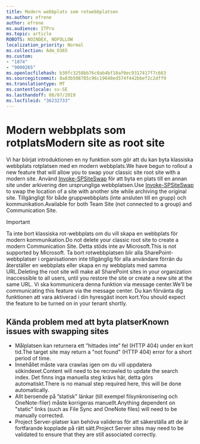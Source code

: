 ```yaml
---
title: Modern webbplats som rotwebbplatsen
ms.author: efrene
author: efrene
ms.audience: ITPro
ms.topic: article
ROBOTS: NOINDEX, NOFOLLOW
localization_priority: Normal
ms.collection: Adm_O365
ms.custom:
- "1874"
- "9000265"
ms.openlocfilehash: b30fc3258bb76c0ab4bf10af0ec9317417f7c663
ms.sourcegitcommit: 8a83b508785c96c19648ed574f442bbef2c2dff9
ms.translationtype: MT
ms.contentlocale: sv-SE
ms.lasthandoff: 08/07/2019
ms.locfileid: "36232733"
---
```

# <a name="modern-site-as-root-site"></a><span data-ttu-id="b1b44-102">Modern webbplats som rotplats</span><span class="sxs-lookup"><span data-stu-id="b1b44-102">Modern site as root site</span></span>

<span data-ttu-id="b1b44-103">Vi har börjat introduktionen en ny funktion som gör att du kan byta klassiska webbplats rotplatsen med en modern webbplats.</span><span class="sxs-lookup"><span data-stu-id="b1b44-103">We have begun to rollout a new feature that will allow you to swap your classic site root site with a modern site.</span></span> <span data-ttu-id="b1b44-104">Använd [Invoke-SPSiteSwap](https://docs.microsoft.com/powershell/module/sharepoint-online/invoke-spositeswap?view=sharepoint-ps) för att byta en plats till en annan site under arkivering den ursprungliga webbplatsen.</span><span class="sxs-lookup"><span data-stu-id="b1b44-104">Use [Invoke-SPSiteSwap](https://docs.microsoft.com/powershell/module/sharepoint-online/invoke-spositeswap?view=sharepoint-ps) to swap the location of a site with another site while archiving the original site.</span></span> <span data-ttu-id="b1b44-105">Tillgängligt för både gruppwebbplats (inte ansluten till en grupp) och kommunikation.</span><span class="sxs-lookup"><span data-stu-id="b1b44-105">Available for both Team Site (not connected to a group) and Communication Site.</span></span> 

>[!Important]
> <span data-ttu-id="b1b44-106">Ta inte bort klassiska rot-webbplats om du vill skapa en webbplats för modern kommunikation.</span><span class="sxs-lookup"><span data-stu-id="b1b44-106">Do not delete your classic root site to create a modern Communication Site.</span></span> <span data-ttu-id="b1b44-107">Detta stöds inte av Microsoft.</span><span class="sxs-lookup"><span data-stu-id="b1b44-107">This is not supported by Microsoft.</span></span> <span data-ttu-id="b1b44-108">Ta bort rotwebbplatsen blir alla SharePoint-webbplatser i organisationen inte tillgänglig för alla användare förrän du återställer en webbplats eller skapa en ny webbplats med samma URL.</span><span class="sxs-lookup"><span data-stu-id="b1b44-108">Deleting the root site will make all SharePoint sites in your organization inaccessible to all users, until you restore the site or create a new site at the same URL.</span></span> <span data-ttu-id="b1b44-109">Vi ska kommunicera denna funktion via message center.</span><span class="sxs-lookup"><span data-stu-id="b1b44-109">We’ll be communicating this feature via the message center.</span></span> <span data-ttu-id="b1b44-110">Du kan förvänta dig funktionen att vara aktiverad i din hyresgäst inom kort.</span><span class="sxs-lookup"><span data-stu-id="b1b44-110">You should expect the feature to be turned on in your tenant shortly.</span></span>

## <a name="known-issues-with-swapping-sites"></a><span data-ttu-id="b1b44-111">Kända problem med att byta platser</span><span class="sxs-lookup"><span data-stu-id="b1b44-111">Known issues with swapping sites</span></span>
- <span data-ttu-id="b1b44-112">Målplatsen kan returnera ett ”hittades inte” fel (HTTP 404) under en kort tid.</span><span class="sxs-lookup"><span data-stu-id="b1b44-112">The target site may return a "not found" (HTTP 404) error for a short period of time.</span></span>
- <span data-ttu-id="b1b44-113">Innehållet måste vara crawlas igen om du vill uppdatera sökindexet.</span><span class="sxs-lookup"><span data-stu-id="b1b44-113">Content will need to be recrawled to update the search index.</span></span> <span data-ttu-id="b1b44-114">Det finns inga manuella steg krävs här, detta görs automatiskt.</span><span class="sxs-lookup"><span data-stu-id="b1b44-114">There is no manual step required here, this will be done automatically.</span></span>
- <span data-ttu-id="b1b44-115">Allt beroende på ”statisk” länkar (till exempel filsynkronisering och OneNote-filer) måste korrigeras manuellt.</span><span class="sxs-lookup"><span data-stu-id="b1b44-115">Anything dependent on "static" links (such as File Sync and OneNote files) will need to be manually corrected.</span></span>
- <span data-ttu-id="b1b44-116">Project Server-platser kan behöva valideras för att säkerställa att de är fortfarande kopplade på rätt sätt.</span><span class="sxs-lookup"><span data-stu-id="b1b44-116">Project Server sites may need to be validated to ensure that they are still associated correctly.</span></span> 
